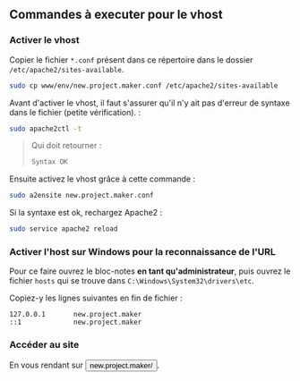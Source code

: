 <!-- Texte à remplacer : 'new.project.maker' -->

## Commandes à executer pour le vhost
### Activer le vhost
Copier le fichier `*.conf` présent dans ce répertoire dans le dossier `/etc/apache2/sites-available`.
```bash
sudo cp www/env/new.project.maker.conf /etc/apache2/sites-available
```

Avant d'activer le vhost, il faut s'assurer qu'il n'y ait pas d'erreur de syntaxe dans le fichier (petite vérification). :
```bash
sudo apache2ctl -t
```
> Qui doit retourner :
> ```bash
> Syntax OK
> ```
Ensuite activez le vhost grâce à cette commande :
```bash
sudo a2ensite new.project.maker.conf
```

Si la syntaxe est ok, rechargez Apache2 :
```bash
sudo service apache2 reload
```

### Activer l'host sur Windows pour la reconnaissance de l'URL
Pour ce faire ouvrez le bloc-notes **en tant qu'administrateur**, puis ouvrez le fichier `hosts` qui se trouve dans `C:\Windows\System32\drivers\etc`.

Copiez-y les lignes suivantes en fin de fichier :
```
127.0.0.1       new.project.maker
::1             new.project.maker
```

### Accéder au site
En vous rendant sur <a href="http://new.project.maker/"><button>new.project.maker/</button></a>.